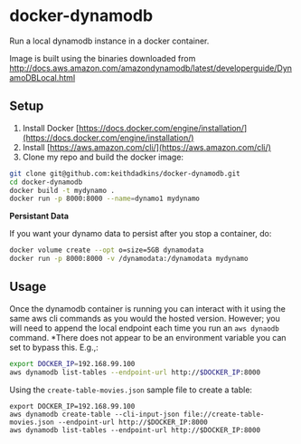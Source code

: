 # docker-dynamodb
Run a local dynamodb instance in a docker container.

Image is built using the binaries downloaded from http://docs.aws.amazon.com/amazondynamodb/latest/developerguide/DynamoDBLocal.html

## Setup

1. Install Docker [https://docs.docker.com/engine/installation/](https://docs.docker.com/engine/installation/)
1. Install [https://aws.amazon.com/cli/](https://aws.amazon.com/cli/)
1. Clone my repo and build the docker image:

```bash
git clone git@github.com:keithdadkins/docker-dynamodb.git
cd docker-dynamodb
docker build -t mydynamo .
docker run -p 8000:8000 --name=dynamo1 mydynamo
```

__Persistant Data__

If you want your dynamo data to persist after you stop a container, do:

```bash
docker volume create --opt o=size=5GB dynamodata
docker run -p 8000:8000 -v /dynamodata:/dynamodata mydynamo
```

## Usage

Once the dynamodb container is running you can interact with it using the same aws cli commands as you would the hosted version. However; you will need to append the local endpoint each time you run an `aws dynaodb` command. *There does not appear to be an environment variable you can set to bypass this. E.g.,:

```bash
export DOCKER_IP=192.168.99.100
aws dynamodb list-tables --endpoint-url http://$DOCKER_IP:8000
```

Using the `create-table-movies.json` sample file to create a table:

```
export DOCKER_IP=192.168.99.100
aws dynamodb create-table --cli-input-json file://create-table-movies.json --endpoint-url http://$DOCKER_IP:8000
aws dynamodb list-tables --endpoint-url http://$DOCKER_IP:8000
```
